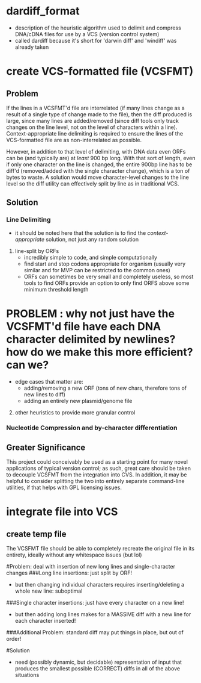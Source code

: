dardiff_format
==============
* description of the heuristic algorithm used to delimit and compress DNA/cDNA files for use by a VCS (version control system)
* called dardiff because it's short for 'darwin diff' and 'windiff' was already taken
# create VCS-formatted file (VCSFMT)
## Problem
If the lines in a VCSFMT'd file are interrelated (if many lines change as a result of a single type of change made to the file), then the diff produced is large, since many lines are added/removed (since diff tools only track changes on the line level, not on the level of characters within a line). Context-appropriate line delimiting is required to ensure the lines of the VCS-formatted file are as non-interrelated as possible.

However, in addition to that level of delimiting, with DNA data even ORFs can be (and typically are) at *least* 900 bp long. With that sort of length, even if only one character on the line is changed, the entire 900bp line has to be diff'd (removed/added with the single character change), which is a ton of bytes to waste. A solution would move character-level changes to the line level so the diff utility can effectively split by line as in traditional VCS.
## Solution
### Line Delimiting
* it should be noted here that the solution is to find the *context-appropriate* solution, not just any random solution
1. line-split by ORFs
	* incredibly simple to code, and simple computationally
	* find start and stop codons appropriate for organism (usually very similar and for MVP can be restricted to the common ones)
	* ORFs can sometimes be very small and completely useless, so most tools to find ORFs provide an option to only find ORFS above some minimum threshold length
# **PROBLEM** : why not just have the VCSFMT'd file have each DNA character delimited by newlines? how do we make this more efficient? can we?
* edge cases that matter are:
	* adding/removing a new ORF (tons of new chars, therefore tons of new lines to diff)
	* adding an entirely new plasmid/genome file
2. other heuristics to provide more granular control
### Nucleotide Compression and by-character differentiation
## Greater Significance
This project could conceivably be used as a starting point for many novel applications of typical version control; as such, great care should be taken to decouple VCSFMT from the integration into CVS. In addition, it may be helpful to consider splitting the two into entirely separate command-line utilities, if that helps with GPL licensing issues.
# integrate file into VCS
## create temp file
The VCSFMT file should be able to completely recreate the original file in its entirety, ideally without any whitespace issues (but lol)


#Problem: deal with insertion of new long lines and single-character changes
###Long line insertions: just split by ORF!
* but then changing individual characters requires inserting/deleting a whole new line: suboptimal

###Single character insertions: just have every character on a new line!
* but then adding long lines makes for a MASSIVE diff with a new line for each character inserted!

###Additional Problem: standard diff may put things in place, but out of order!

#Solution
* need (possibly dynamic, but decidable) representation of input that produces the smallest possible (CORRECT) diffs in all of the above situations
